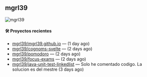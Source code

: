 ## mgrl39 
<p align="left"> <img src="https://komarev.com/ghpvc/?username=mgrbl&label=Profile%20views&color=0e75b6&style=flat" alt="mgrl39" /> </p>












#### 🛠 Proyectos recientes

- [mgrl39/mgrl39.github.io](https://github.com/mgrl39/mgrl39.github.io) —  (1 day ago)
- [mgrl39/cognoms-svelte](https://github.com/mgrl39/cognoms-svelte) —  (2 days ago)
- [mgrl39/pomodoro](https://github.com/mgrl39/pomodoro) —  (2 days ago)
- [mgrl39/focus-exams](https://github.com/mgrl39/focus-exams) —  (2 days ago)
- [mgrl39/java-unit-test-linkedlist](https://github.com/mgrl39/java-unit-test-linkedlist) — Solo he comentado codigo. La solucion es del mestre (3 days ago)




